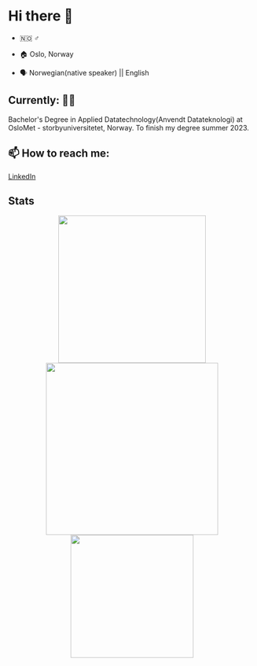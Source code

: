 # Hi there 👋

- :norway: :male_sign:

- :house: Oslo, Norway

- :speaking_head: Norwegian(native speaker) || English

## **Currently:** :student:
Bachelor's Degree in Applied Datatechnology(Anvendt Datateknologi) at OsloMet - storbyuniversitetet, Norway. To finish my degree summer 2023. 


## 📫 How to reach me: 
[LinkedIn](https://www.linkedin.com/in/aksel-holm-jensen/)

## Stats
<p align = "center">
  <img src = "https://github-readme-stats.vercel.app/api?username=Alkes88&show_icons=true&theme=dark&hide_border=true" width = 300>
  <img src = "https://github-readme-streak-stats.herokuapp.com?user=Alkes88&theme=dark&hide_border=true" width = 350>
  <img src = "https://github-readme-stats.vercel.app/api/top-langs/?username=Alkes88&theme=dark&hide_border=true" width = 250>
</p>

<!--
**Alkes88/Alkes88** is a ✨ _special_ ✨ repository because its `README.md` (this file) appears on your GitHub profile.

Here are some ideas to get you started:

- 🔭 I’m currently working on ...
- 🌱 I’m currently learning ...
- 👯 I’m looking to collaborate on ...
- 🤔 I’m looking for help with ...
- 💬 Ask me about ...
- 😄 Pronouns: ...
- ⚡ Fun fact: ...
-->
